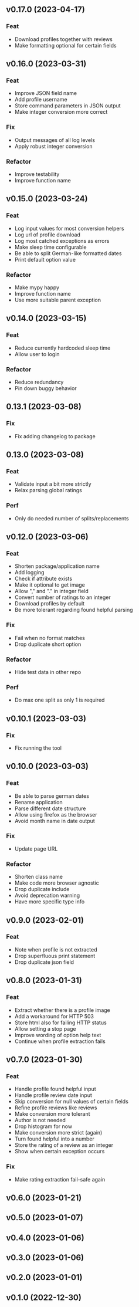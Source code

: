 ## v0.17.0 (2023-04-17)

### Feat

- Download profiles together with reviews
- Make formatting optional for certain fields

## v0.16.0 (2023-03-31)

### Feat

- Improve JSON field name
- Add profile username
- Store command parameters in JSON output
- Make integer conversion more correct

### Fix

- Output messages of all log levels
- Apply robust integer conversion

### Refactor

- Improve testability
- Improve function name

## v0.15.0 (2023-03-24)

### Feat

- Log input values for most conversion helpers
- Log url of profile download
- Log most catched exceptions as errors
- Make sleep time configurable
- Be able to split German-like formatted dates
- Print default option value

### Refactor

- Make mypy happy
- Improve function name
- Use more suitable parent exception

## v0.14.0 (2023-03-15)

### Feat

- Reduce currently hardcoded sleep time
- Allow user to login

### Refactor

- Reduce redundancy
- Pin down buggy behavior

## 0.13.1 (2023-03-08)

### Fix

- Fix adding changelog to package

## 0.13.0 (2023-03-08)

### Feat

- Validate input a bit more strictly
- Relax parsing global ratings

### Perf

- Only do needed number of splits/replacements

## v0.12.0 (2023-03-06)

### Feat

- Shorten package/application name
- Add logging
- Check if attribute exists
- Make it optional to get image
- Allow "," and "." in integer field
- Convert number of ratings to an integer
- Download profiles by default
- Be more tolerant regarding found helpful parsing

### Fix

- Fail when no format matches
- Drop duplicate short option

### Refactor

- Hide test data in other repo

### Perf

- Do max one split as only 1 is required

## v0.10.1 (2023-03-03)

### Fix

- Fix running the tool

## v0.10.0 (2023-03-03)

### Feat

- Be able to parse german dates
- Rename application
- Parse different date structure
- Allow using firefox as the browser
- Avoid month name in date output

### Fix

- Update page URL

### Refactor

- Shorten class name
- Make code more browser agnostic
- Drop duplicate include
- Avoid deprecation warning
- Have more specific type info

## v0.9.0 (2023-02-01)

### Feat

- Note when profile is not extracted
- Drop superfluous print statement
- Drop duplicate json field

## v0.8.0 (2023-01-31)

### Feat

- Extract whether there is a profile image
- Add a workaround for HTTP 503
- Store html also for failing HTTP status
- Allow setting a stop page
- Improve wording of option help text
- Continue when profile extraction fails

## v0.7.0 (2023-01-30)

### Feat

- Handle profile found helpful input
- Handle profile review date input
- Skip conversion for null values of certain fields
- Refine profile reviews like reviews
- Make conversion more tolerant
- Author is not needed
- Drop histogram for now
- Make conversion more strict (again)
- Turn found helpful into a number
- Store the rating of a review as an integer
- Show when certain exception occurs

### Fix

- Make rating extraction fail-safe again

## v0.6.0 (2023-01-21)

## v0.5.0 (2023-01-07)

## v0.4.0 (2023-01-06)

## v0.3.0 (2023-01-06)

## v0.2.0 (2023-01-01)

## v0.1.0 (2022-12-30)
